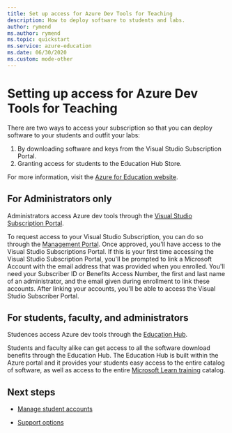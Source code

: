 ```yaml
---
title: Set up access for Azure Dev Tools for Teaching
description: How to deploy software to students and labs.
author: rymend
ms.author: rymend
ms.topic: quickstart
ms.service: azure-education
ms.date: 06/30/2020
ms.custom: mode-other
---
```


# Setting up access for Azure Dev Tools for Teaching

There are two ways to access your subscription so that you can deploy software to your students and outfit your labs:
1. By downloading software and keys from the Visual Studio Subscription Portal.
1. Granting access for students to the Education Hub Store.

For more information, visit the [Azure for Education website](https://azureforeducation.microsoft.com).

## For Administrators only
Administrators access Azure dev tools through the [Visual Studio Subscription Portal](https://my.visualstudio.com/).

To request access to your Visual Studio Subscription, you can do so through the [Management
Portal](https://azureforeducation.microsoft.com/account/Subscriptions). Once approved, you'll have access to the Visual Studio Subscriptions Portal. If this is your first time accessing the Visual Studio Subscription Portal, you'll be prompted to link a Microsoft Account with the email address that was provided when you enrolled. You'll need your Subscriber ID or Benefits Access Number, the first and last name of an administrator, and the email given during enrollment to link these accounts. After linking your accounts, you'll be able to access the Visual Studio Subscriber Portal.

## For students, faculty, and administrators
Studences access Azure dev tools through the [Education Hub](https://aka.ms/devtoolsforteaching).

Students and faculty alike can get access to all the software download benefits through the Education Hub. The Education Hub is built within the Azure portal and it provides your students easy access to the entire catalog of software, as well as access to the entire [Microsoft Learn training](/training/) catalog.

## Next steps
- [Manage student accounts](manage-students.md)

- [Support options](program-support.md)
